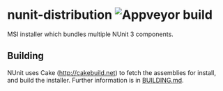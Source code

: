nunit-distribution ![Appveyor build](https://ci.appveyor.com/api/projects/status/github/nunit/nunit-distribution?branch=master&svg=true)
==================

MSI installer which bundles multiple NUnit 3 components. 

## Building

NUnit uses Cake (http://cakebuild.net) to fetch the assemblies for install, and build the installer. Further information is in [BUILDING.md](BUILDING.md).
